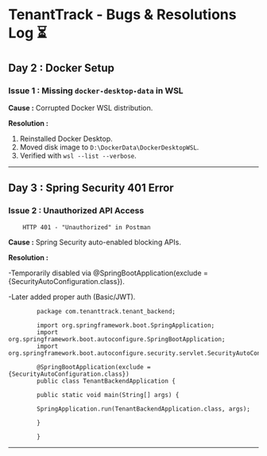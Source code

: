 
# TenantTrack - Bugs & Resolutions Log ⏳

## Day 2 : Docker Setup

### Issue 1 : Missing `docker-desktop-data` in WSL

**Cause :** Corrupted Docker WSL distribution. 

**Resolution :**  

1. Reinstalled Docker Desktop.  
2. Moved disk image to `D:\DockerData\DockerDesktopWSL`.  
3. Verified with `wsl --list --verbose`.  
  
  ---

## Day 3 : Spring Security 401 Error

### Issue 2 : Unauthorized API Access  

        HTTP 401 - "Unauthorized" in Postman
    
**Cause :** Spring Security auto-enabled blocking APIs.

**Resolution :**  

 -Temporarily disabled via @SpringBootApplication(exclude = {SecurityAutoConfiguration.class}).

 -Later added proper auth (Basic/JWT).

            package com.tenanttrack.tenant_backend;

            import org.springframework.boot.SpringApplication;
            import org.springframework.boot.autoconfigure.SpringBootApplication;
            import org.springframework.boot.autoconfigure.security.servlet.SecurityAutoConfiguration;

            @SpringBootApplication(exclude = {SecurityAutoConfiguration.class})
            public class TenantBackendApplication {

            public static void main(String[] args) {

            SpringApplication.run(TenantBackendApplication.class, args);
    
            }

            }

 ---
